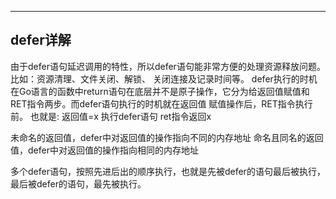 
---
defer详解
---

由于defer语句延迟调用的特性，所以defer语句能非常方便的处理资源释放问题。比如：资源清理、文件关闭、解锁、
关闭连接及记录时间等。
defer执行的时机
在Go语言的函数中return语句在底层并不是原子操作，它分为给返回值赋值和RET指令两步。而defer语句执行的时机就在返回值
赋值操作后，RET指令执行前。
也就是:
返回值=x
执行defer语句
ret指令返回x

未命名的返回值，defer中对返回值的操作指向不同的内存地址
命名且同名的返回值，defer中对返回值的操作指向相同的内存地址

多个defer语句，按照先进后出的顺序执行，也就是先被defer的语句最后被执行，最后被defer的语句，最先被执行。